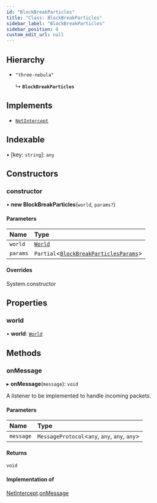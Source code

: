 ```yaml
---
id: "BlockBreakParticles"
title: "Class: BlockBreakParticles"
sidebar_label: "BlockBreakParticles"
sidebar_position: 0
custom_edit_url: null
---
```


## Hierarchy

- `"three-nebula"`

  ↳ **`BlockBreakParticles`**

## Implements

- [`NetIntercept`](../interfaces/NetIntercept.md)

## Indexable

▪ [key: `string`]: `any`

## Constructors

### constructor

• **new BlockBreakParticles**(`world`, `params?`)

#### Parameters

| Name | Type |
| :------ | :------ |
| `world` | [`World`](World.md) |
| `params` | `Partial`<[`BlockBreakParticlesParams`](../modules.md#blockbreakparticlesparams-98)\> |

#### Overrides

System.constructor

## Properties

### world

• **world**: [`World`](World.md)

## Methods

### onMessage

▸ **onMessage**(`message`): `void`

A listener to be implemented to handle incoming packets.

#### Parameters

| Name | Type |
| :------ | :------ |
| `message` | `MessageProtocol`<`any`, `any`, `any`, `any`\> |

#### Returns

`void`

#### Implementation of

[NetIntercept](../interfaces/NetIntercept.md).[onMessage](../interfaces/NetIntercept.md#onmessage-98)
